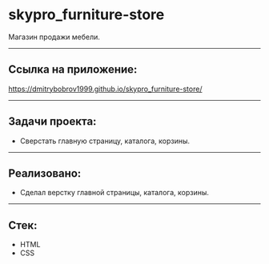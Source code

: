 # skypro_furniture-store

Магазин продажи мебели.
____

## Ссылка на приложение:

https://dmitrybobrov1999.github.io/skypro_furniture-store/

____

## Задачи проекта:

* Сверстать главную страницу, каталога, корзины.
____

## Реализовано:

* Сделал верстку главной страницы, каталога, корзины.

____

## Стек:

* HTML
* CSS
